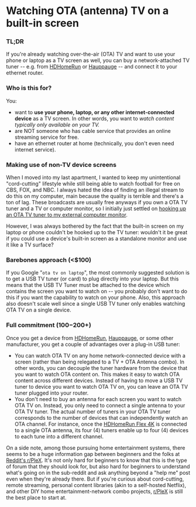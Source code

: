 # Watching OTA (antenna) TV on a built-in screen

### TL;DR

If you're already watching over-the-air (OTA) TV and want to use your phone or laptop as a TV screen as well, you can 
buy a network-attached TV tuner -- e.g. from [HDHomeRun](https://www.silicondust.com/product/hdhomerun-flex-duo/) or 
[Hauppauge](https://www.hauppauge.com/pages/products/prods.htm) -- and connect it to your ethernet router. 

### Who is this for?

You:
- want to **use your phone, laptop, or any other internet-connected device** as a TV screen. In other words, you want to *watch content typically only available on your TV.*
- are NOT someone who has cable service that provides an online streaming service for free.
- have an ethernet router at home (technically, you don't even need internet service).

### Making use of non-TV device screens

When I moved into my last apartment, I wanted to keep my unintentional "cord-cutting" lifestyle while still being able to watch 
football for free on CBS, FOX, and NBC. I always hated the idea of finding an illegal stream to do this on my computer, 
main because the quality is terrible and there's a ton of lag.
These broadcasts are usually free anyways if you own a OTA TV tuner and a TV or computer monitor, so I initially just settled 
on [hooking up an OTA TV tuner to my external computer monitor](https://geordgez.github.io/jots/2018/10/28/monitor-with-antenna-tv).

However, I was always bothered by the fact that the built-in screen on my laptop or phone couldn't be hooked up to 
the TV tuner: wouldn't it be great if you could use a device's built-in screen as a standalone monitor and use it like a TV surface? 

### Barebones approach (<$100)

If you Google "`ota tv on laptop`", the most commonly suggested solution is to get a USB TV tuner (or card)
to plug directly into your laptop. But this means that the USB TV Tuner must be attached to the device which contains the 
screen you want to watch on -- you probably don't want to do this if you want the capability to watch on your phone.
Also, this approach also doesn't scale well since a single USB TV tuner only enables watching OTA TV on a single device.

### Full commitment ($100-$200+)

Once you get a device from [HDHomeRun](https://www.silicondust.com/product/hdhomerun-flex-duo/), 
[Hauppauge](https://www.hauppauge.com/pages/products/prods.htm), or some other manufacturer, you get a couple of 
advantages over a plug-in USB tuner:
- You can watch OTA TV on any home network-connected device with a screen (rather than being relegated to a TV + OTA Antenna combo).
In other words, you can decouple the tuner hardware from the device that you want to watch OTA content on. 
This makes it easy to watch OTA content across different devices.
Instead of having to move a USB TV tuner to device you want to watch OTA TV on, you can leave an OTA TV 
tuner plugged into your router.
- You don't need to buy an antenna for each screen you want to watch OTA TV on. Instead, you only need 
to connect a single antenna to your OTA TV tuner. The actual number of tuners in your OTA TV tuner corresponds to 
the number of devices that can independently watch an OTA channel. For instance, once the 
[HDHomeRun Flex 4K](https://www.silicondust.com/product/hdhomerun-flex-4k/) is connected to a single OTA antenna,
its four (4) tuners enable up to four (4) devices to each tune into a different channel.

On a side note, among those pursuing home entertainment systems, there seems to be a huge information gap between 
beginners and the folks at [Reddit's r/PleX](https://www.reddit.com/r/PleX/). It's not only hard for beginners to know that 
this is the type of forum that they should look for, but also hard for beginners to understand what's going on 
in the sub-reddit and ask anything beyond a "help me" post even when they're already there. But if you're curious 
about cord-cutting, remote streaming, personal content libraries (akin to a self-hosted Netflix), and other 
DIY home entertainment-network combo projects, [r/PleX](https://www.reddit.com/r/PleX/) is still the best place to 
start at.
